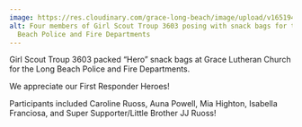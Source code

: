 ```yaml
---
image: https://res.cloudinary.com/grace-long-beach/image/upload/v1651945767/life-at-grace/girl-scout-snack-bags_nilzco.jpg
alt: Four members of Girl Scout Troup 3603 posing with snack bags for the Long
  Beach Police and Fire Departments
---
```

Girl Scout Troup 3603 packed “Hero” snack bags at Grace Lutheran Church for the Long Beach Police and Fire Departments.

We appreciate our First Responder Heroes!

Participants included Caroline Ruoss, Auna Powell, Mia Highton, Isabella Franciosa, and Super Supporter/Little Brother JJ Ruoss!
